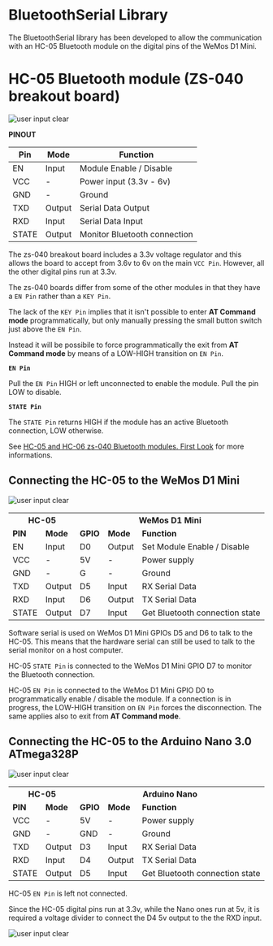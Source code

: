 BluetoothSerial Library
=======================
The BluetoothSerial library has been developed to allow the communication
with an HC-05 Bluetooth module on the digital pins of the WeMos D1 Mini.

HC-05 Bluetooth module (ZS-040 breakout board)
==============================================
![user input clear](https://corerd.github.io/WeMosD1/img/HC-05_ZS-040.jpg)

**PINOUT**

 Pin  |  Mode  | Function
----- | ------ | ----------------------------
  EN  | Input  | Module Enable / Disable
 VCC  |   -    | Power input (3.3v - 6v)
 GND  |   -    | Ground
 TXD  | Output | Serial Data Output
 RXD  | Input  | Serial Data Input
STATE | Output | Monitor Bluetooth connection

The zs-040 breakout board includes a 3.3v voltage regulator and this allows
the board to accept from 3.6v to 6v on the main `VCC Pin`.
However, all the other digital pins run at 3.3v.

The zs-040 boards differ from some of the other modules in that
they have a `EN Pin` rather than a `KEY Pin`.

The lack of the `KEY Pin` implies that it isn't possible to enter
**AT Command mode** programmatically, but only manually pressing
the small button switch just above the `EN Pin`.

Instead it will be possibile to force programmatically the exit
from **AT Command mode** by means of a LOW-HIGH transition on `EN Pin`.

**`EN Pin`**

Pull the `EN Pin` HIGH or left unconnected to enable the module.
Pull the pin LOW to disable.

**`STATE Pin`**

The `STATE Pin` returns HIGH if the module has an active Bluetooth connection,
LOW otherwise.

See [HC-05 and HC-06 zs-040 Bluetooth modules. First Look](http://www.martyncurrey.com/hc-05-and-hc-06-zs-040-bluetooth-modules-first-look/)
for more informations.


Connecting the HC-05 to the WeMos D1 Mini
-----------------------------------------
![user input clear](https://corerd.github.io/WeMosD1/img/hc05-D1mini_bb.jpg)

<table>
  <tr>
    <th colspan="2">HC-05</th>
    <th colspan="3">WeMos D1 Mini</th>
  </tr>
  <tr>
    <td><b>PIN</b></td> <td><b>Mode</b></td> <td><b>GPIO</b></td> <td><b>Mode</b></td>  <td><b>Function</b></td>
  </tr>
  <tr>
    <td>EN</td> <td>Input</td> <td>D0</td> <td>Output</td> <td>Set Module Enable / Disable</td>
  </tr>
  <tr>
    <td>VCC</td> <td>-</td> <td>5V</td> <td>-</td> <td>Power supply</td>
  </tr>
  <tr>
    <td>GND</td> <td>-</td> <td>G</td> <td>-</td> <td>Ground</td>
  </tr>
  <tr>
    <td>TXD</td> <td>Output</td> <td>D5</td> <td>Input</td> <td>RX Serial Data</td>
  </tr>
  <tr>
    <td>RXD</td> <td>Input</td> <td>D6</td> <td>Output</td> <td>TX Serial Data</td>
  </tr>
  <tr>
    <td>STATE</td> <td>Output</td> <td>D7</td> <td>Input</td> <td>Get Bluetooth connection state</td>
  </tr>
</table>

Software serial is used on WeMos D1 Mini GPIOs D5 and D6 to talk to the HC-05.
This means that the hardware serial can still be used to talk to
the serial monitor on a host computer.

HC-05 `STATE Pin` is connected to the WeMos D1 Mini GPIO D7 to monitor
the Bluetooth connection.

HC-05 `EN Pin` is connected to the WeMos D1 Mini GPIO D0 to programmatically
enable / disable the module.
If a connection is in progress, the LOW-HIGH transition on `EN Pin` forces
the disconnection. The same applies also to exit from **AT Command mode**.


Connecting the HC-05 to the Arduino Nano 3.0 ATmega328P
-----------------------------------------
![user input clear](https://corerd.github.io/WeMosD1/img/hc05-Nano_bb.png)

<table>
  <tr>
    <th colspan="2">HC-05</th>
    <th colspan="3">Arduino Nano</th>
  </tr>
  <tr>
    <td><b>PIN</b></td> <td><b>Mode</b></td> <td><b>GPIO</b></td> <td><b>Mode</b></td>  <td><b>Function</b></td>
  </tr>
  <tr>
    <td>VCC</td> <td>-</td> <td>5V</td> <td>-</td> <td>Power supply</td>
  </tr>
  <tr>
    <td>GND</td> <td>-</td> <td>GND</td> <td>-</td> <td>Ground</td>
  </tr>
  <tr>
    <td>TXD</td> <td>Output</td> <td>D3</td> <td>Input</td> <td>RX Serial Data</td>
  </tr>
  <tr>
    <td>RXD</td> <td>Input</td> <td>D4</td> <td>Output</td> <td>TX Serial Data</td>
  </tr>
  <tr>
    <td>STATE</td> <td>Output</td> <td>D5</td> <td>Input</td> <td>Get Bluetooth connection state</td>
  </tr>
</table>

HC-05 `EN Pin` is left not connected.

Since the HC-05 digital pins run at 3.3v, while the Nano ones run at 5v, it is required a voltage divider to connect the D4 5v output to the the RXD input.

![user input clear](https://corerd.github.io/WeMosD1/img/hc05-Nano_schem.jpg)
